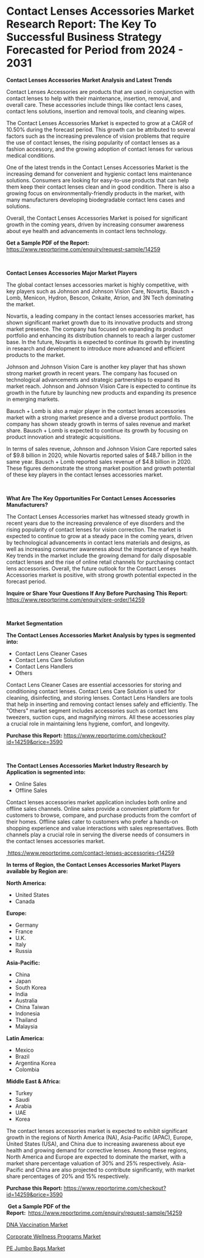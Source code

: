 <p><h1>Contact Lenses Accessories Market Research Report: The Key To Successful Business Strategy Forecasted for Period from 2024 - 2031</h1></p><p><strong>Contact Lenses Accessories Market Analysis and Latest Trends</strong></p>
<p><p>Contact Lenses Accessories are products that are used in conjunction with contact lenses to help with their maintenance, insertion, removal, and overall care. These accessories include things like contact lens cases, contact lens solutions, insertion and removal tools, and cleaning wipes.</p><p>The Contact Lenses Accessories Market is expected to grow at a CAGR of 10.50% during the forecast period. This growth can be attributed to several factors such as the increasing prevalence of vision problems that require the use of contact lenses, the rising popularity of contact lenses as a fashion accessory, and the growing adoption of contact lenses for various medical conditions.</p><p>One of the latest trends in the Contact Lenses Accessories Market is the increasing demand for convenient and hygienic contact lens maintenance solutions. Consumers are looking for easy-to-use products that can help them keep their contact lenses clean and in good condition. There is also a growing focus on environmentally-friendly products in the market, with many manufacturers developing biodegradable contact lens cases and solutions.</p><p>Overall, the Contact Lenses Accessories Market is poised for significant growth in the coming years, driven by increasing consumer awareness about eye health and advancements in contact lens technology.</p></p>
<p><strong>Get a Sample PDF of the Report:&nbsp;</strong> <a href="https://www.reportprime.com/enquiry/request-sample/14259">https://www.reportprime.com/enquiry/request-sample/14259</a></p>
<p>&nbsp;</p>
<p><strong>Contact Lenses Accessories Major Market Players</strong></p>
<p><p>The global contact lenses accessories market is highly competitive, with key players such as Johnson and Johnson Vision Care, Novartis, Bausch + Lomb, Menicon, Hydron, Bescon, Cnkaite, Atrion, and 3N Tech dominating the market. </p><p>Novartis, a leading company in the contact lenses accessories market, has shown significant market growth due to its innovative products and strong market presence. The company has focused on expanding its product portfolio and enhancing its distribution channels to reach a larger customer base. In the future, Novartis is expected to continue its growth by investing in research and development to introduce more advanced and efficient products to the market.</p><p>Johnson and Johnson Vision Care is another key player that has shown strong market growth in recent years. The company has focused on technological advancements and strategic partnerships to expand its market reach. Johnson and Johnson Vision Care is expected to continue its growth in the future by launching new products and expanding its presence in emerging markets.</p><p>Bausch + Lomb is also a major player in the contact lenses accessories market with a strong market presence and a diverse product portfolio. The company has shown steady growth in terms of sales revenue and market share. Bausch + Lomb is expected to continue its growth by focusing on product innovation and strategic acquisitions.</p><p>In terms of sales revenue, Johnson and Johnson Vision Care reported sales of $9.8 billion in 2020, while Novartis reported sales of $48.7 billion in the same year. Bausch + Lomb reported sales revenue of $4.8 billion in 2020. These figures demonstrate the strong market position and growth potential of these key players in the contact lenses accessories market.</p></p>
<p>&nbsp;</p>
<p><strong>What Are The Key Opportunities For Contact Lenses Accessories Manufacturers?</strong></p>
<p><p>The Contact Lenses Accessories market has witnessed steady growth in recent years due to the increasing prevalence of eye disorders and the rising popularity of contact lenses for vision correction. The market is expected to continue to grow at a steady pace in the coming years, driven by technological advancements in contact lens materials and designs, as well as increasing consumer awareness about the importance of eye health. Key trends in the market include the growing demand for daily disposable contact lenses and the rise of online retail channels for purchasing contact lens accessories. Overall, the future outlook for the Contact Lenses Accessories market is positive, with strong growth potential expected in the forecast period.</p></p>
<p><strong>Inquire or Share Your Questions If Any Before Purchasing This Report:</strong> <a href="https://www.reportprime.com/enquiry/pre-order/14259">https://www.reportprime.com/enquiry/pre-order/14259</a></p>
<p>&nbsp;</p>
<p><strong>Market Segmentation</strong></p>
<p><strong>The Contact Lenses Accessories Market Analysis by types is segmented into:</strong></p>
<p><ul><li>Contact Lens Cleaner Cases</li><li>Contact Lens Care Solution</li><li>Contact Lens Handlers</li><li>Others</li></ul></p>
<p><p>Contact Lens Cleaner Cases are essential accessories for storing and conditioning contact lenses. Contact Lens Care Solution is used for cleaning, disinfecting, and storing lenses. Contact Lens Handlers are tools that help in inserting and removing contact lenses safely and efficiently. The "Others" market segment includes accessories such as contact lens tweezers, suction cups, and magnifying mirrors. All these accessories play a crucial role in maintaining lens hygiene, comfort, and longevity.</p></p>
<p><strong>Purchase this Report:&nbsp;</strong><a href="https://www.reportprime.com/checkout?id=14259&price=3590">https://www.reportprime.com/checkout?id=14259&price=3590</a></p>
<p>&nbsp;</p>
<p><strong>The Contact Lenses Accessories Market Industry Research by Application is segmented into:</strong></p>
<p><ul><li>Online Sales</li><li>Offline Sales</li></ul></p>
<p><p>Contact lenses accessories market application includes both online and offline sales channels. Online sales provide a convenient platform for customers to browse, compare, and purchase products from the comfort of their homes. Offline sales cater to customers who prefer a hands-on shopping experience and value interactions with sales representatives. Both channels play a crucial role in serving the diverse needs of consumers in the contact lenses accessories market.</p></p>
<p><a href="https://www.reportprime.com/contact-lenses-accessories-r14259">&nbsp;https://www.reportprime.com/contact-lenses-accessories-r14259</a></p>
<p><strong>In terms of Region, the Contact Lenses Accessories Market Players available by Region are:</strong></p>
<p>
    <p> <strong> North America: </strong>
        <ul>
            <li>United States</li>
            <li>Canada</li>
        </ul>
        </p> 
    <p> <strong> Europe: </strong>
        <ul>
            <li>Germany</li>
            <li>France</li>
            <li>U.K.</li>
            <li>Italy</li>
            <li>Russia</li>
        </ul>
        </p> 
    <p> <strong> Asia-Pacific: </strong>
        <ul>
            <li>China</li>
            <li>Japan</li>
            <li>South Korea</li>
            <li>India</li>
            <li>Australia</li>
            <li>China Taiwan</li>
            <li>Indonesia</li>
            <li>Thailand</li>
            <li>Malaysia</li>
        </ul>
        </p> 
    <p> <strong> Latin America: </strong>
        <ul>
            <li>Mexico</li>
            <li>Brazil</li>
            <li>Argentina Korea</li>
            <li>Colombia</li>
        </ul>
        </p> 
    <p> <strong> Middle East & Africa: </strong>
        <ul>
            <li>Turkey</li>
            <li>Saudi</li>
            <li>Arabia</li>
            <li>UAE</li>
            <li>Korea</li>
        </ul>
    </p>
    </p>
<p><p>The contact lenses accessories market is expected to exhibit significant growth in the regions of North America (NA), Asia-Pacific (APAC), Europe, United States (USA), and China due to increasing awareness about eye health and growing demand for corrective lenses. Among these regions, North America and Europe are expected to dominate the market, with a market share percentage valuation of 30% and 25% respectively. Asia-Pacific and China are also projected to contribute significantly, with market share percentages of 20% and 15% respectively.</p></p>
<p><strong>Purchase this Report: </strong><a href="https://www.reportprime.com/checkout?id=14259&price=3590">https://www.reportprime.com/checkout?id=14259&price=3590</a></p>
<p>&nbsp;<strong>Get a Sample PDF of the Report:&nbsp;&nbsp;</strong><a href="https://www.reportprime.com/enquiry/request-sample/14259">https://www.reportprime.com/enquiry/request-sample/14259</a></p>
<p><strong></strong></p>
<p><p><a href="https://github.com/btwcqfvq34/Market-Research-Report-List-1/blob/main/dna-vaccination-market.md">DNA Vaccination Market</a></p><p><a href="https://github.com/anggakarna133/Market-Research-Report-List-1/blob/main/corporate-wellness-programs-market.md">Corporate Wellness Programs Market</a></p><p><a href="https://view.publitas.com/reportprime-1/global-pe-jumbo-bags-industry-types-applications-market-players-regional-growth-analysis-and-future-scenarios-2024-2031/">PE Jumbo Bags Market</a></p></p>